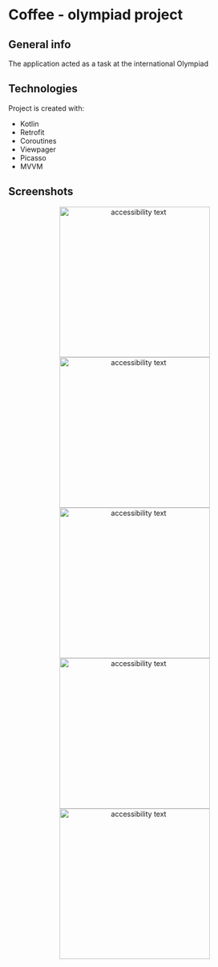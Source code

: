 # Coffee - olympiad project

## General info
The application acted as a task at the international Olympiad

## Technologies
Project is created with:
* Kotlin
* Retrofit
* Coroutines
* Viewpager
* Picasso
* MVVM

## Screenshots
<p align="center">
  <img src="https://user-images.githubusercontent.com/57315212/177046345-d117d0e0-671c-4747-b5dd-c9ffc0f2c131.jpg" width="300" alt="accessibility text">
  <img src="https://user-images.githubusercontent.com/57315212/177046340-5317a191-a665-43e6-beb2-97911eda1abf.jpg" width="300" alt="accessibility text">
  <img src="https://user-images.githubusercontent.com/57315212/177046343-48ec0ec1-c344-4f65-88c7-e4eeb08e4c63.jpg" width="300" alt="accessibility text">
  <img src="https://user-images.githubusercontent.com/57315212/177046348-1a7bfc13-0884-4387-9bca-600b6f0d41f3.jpg" width="300" alt="accessibility text">
  <img src="https://user-images.githubusercontent.com/57315212/177046349-af6f4a83-a124-4726-ace3-a9c770b9b0ad.jpg" width="300" alt="accessibility text">
</p>
